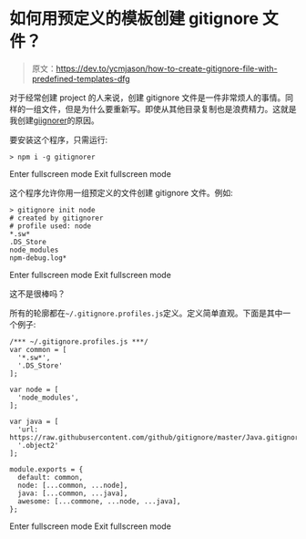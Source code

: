 # 如何用预定义的模板创建 gitignore 文件？

> 原文：<https://dev.to/ycmjason/how-to-create-gitignore-file-with-predefined-templates-dfg>

对于经常创建 project 的人来说，创建 gitignore 文件是一件非常烦人的事情。同样的一组文件，但是为什么要重新写。即使从其他目录复制也是浪费精力。这就是我创建[giignorer](https://www.npmjs.com/package/gitignorer)的原因。

要安装这个程序，只需运行:

```
> npm i -g gitignorer 
```

Enter fullscreen mode Exit fullscreen mode

这个程序允许你用一组预定义的文件创建 gitignore 文件。例如:

```
> gitignore init node
# created by gitignorer
# profile used: node
*.sw*
.DS_Store
node_modules
npm-debug.log* 
```

Enter fullscreen mode Exit fullscreen mode

这不是很棒吗？

所有的轮廓都在`~/.gitignore.profiles.js`定义。定义简单直观。下面是其中一个例子:

```
/*** ~/.gitignore.profiles.js ***/
var common = [
  '*.sw*',
  '.DS_Store'
];

var node = [
  'node_modules',
];

var java = [
  'url: https://raw.githubusercontent.com/github/gitignore/master/Java.gitignore',
  '.object2'
];

module.exports = {
  default: common,
  node: [...common, ...node],
  java: [...common, ...java],
  awesome: [...commone, ...node, ...java],
}; 
```

Enter fullscreen mode Exit fullscreen mode